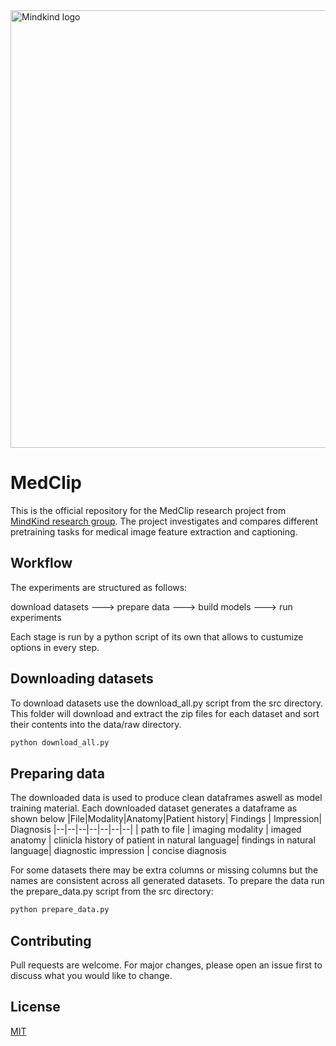 
<img src="https://mindkindgroup.com/wp-content/uploads/2021/05/logo-negro.svg" alt="Mindkind logo" width="700"/>

# MedClip  
This is the official repository for the MedClip research project from [MindKind research group](https://mindkindgroup.com). The project investigates and compares different pretraining tasks for medical image feature extraction and captioning. 

## Workflow
The experiments are structured as follows: 

download datasets ---> prepare data ---> build models ---> run experiments

Each stage is run by a python script of its own that allows to custumize options in every step.																		
## Downloading datasets
To download datasets use the download_all.py script from the src directory. This folder will download and extract the zip files for each dataset and sort their contents into the data/raw directory. 

```bash
python download_all.py
```

## Preparing data
The downloaded data is used to produce clean dataframes aswell as model training material. Each downloaded dataset generates a dataframe as shown below
|File|Modality|Anatomy|Patient history| Findings | Impression| Diagnosis
|--|--|--|--|--|--|--|
| path to file | imaging modality | imaged anatomy | clinicla history of patient in natural language| findings in natural language| diagnostic impression | concise diagnosis



For some datasets there may be extra columns or missing columns but the names are consistent across all generated datasets. To prepare the data run the prepare_data.py script from the src directory:
```python
python prepare_data.py
```

## Contributing
Pull requests are welcome. For major changes, please open an issue first to discuss what you would like to change.

## License
[MIT](https://choosealicense.com/licenses/mit/)
